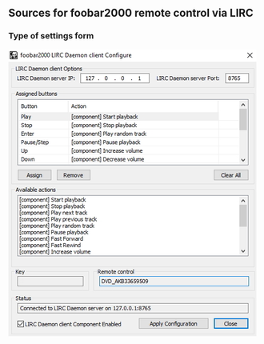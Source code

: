 ## Sources for foobar2000 remote control via LIRC

### Type of settings form
![plugin type](f2k.jpg)
